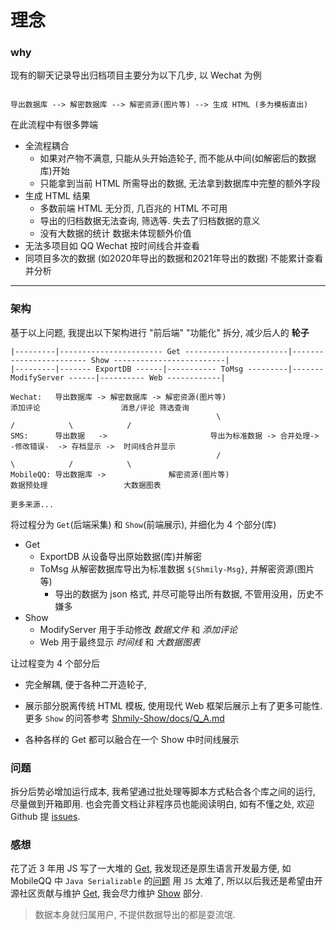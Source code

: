 # 理念

### why

现有的聊天记录导出归档项目主要分为以下几步, 以 Wechat 为例

```

导出数据库 --> 解密数据库 --> 解密资源(图片等) --> 生成 HTML (多为模板直出)

```

在此流程中有很多弊端

-   全流程耦合
    -   如果对产物不满意, 只能从头开始造轮子, 而不能从中间(如解密后的数据库)开始
    -   只能拿到当前 HTML 所需导出的数据, 无法拿到数据库中完整的额外字段
-   生成 HTML 结果
    -   多数前端 HTML 无分页, 几百兆的 HTML 不可用
    -   导出的归档数据无法查询, 筛选等. 失去了归档数据的意义
    -   没有大数据的统计 数据未体现额外价值
-   无法多项目如 QQ Wechat 按时间线合并查看
-   同项目多次的数据 (如2020年导出的数据和2021年导出的数据) 不能累计查看并分析

<hr />

### 架构

基于以上问题, 我提出以下架构进行 "前后端" "功能化" 拆分, 减少后人的 **轮子**

```
|---------|----------------------- Get -----------------------|------------------------ Show -------------------------|
|---------|------- ExportDB ------|----------- ToMsg ---------|------- ModifyServer ------|---------- Web ------------|

Wechat:   导出数据库 -> 解密数据库 -> 解密资源(图片等)                       添加评论                  消息/评论 筛选查询
                                              \                        /            \            /
SMS:      导出数据   ->                       导出为标准数据 -> 合并处理->  -修改错误-  -> 存档显示 ->  时间线合并显示
                                              /                        \            /            \
MobileQQ: 导出数据库 ->              解密资源(图片等)                       数据预处理                 大数据图表

更多来源...
```

将过程分为 `Get`(后端采集) 和 `Show`(前端展示), 并细化为 4 个部分(库)

-   Get
    -   ExportDB 从设备导出原始数据(库)并解密
    -   ToMsg 从解密数据库导出为标准数据 `${Shmily-Msg}`, 并解密资源(图片等)
        -   导出的数据为 json 格式, 并尽可能导出所有数据, 不管用没用，历史不嫌多
-   Show
    -   ModifyServer 用于手动修改 _数据文件_ 和 _添加评论_
    -   Web 用于最终显示 _时间线_ 和 _大数据图表_

让过程变为 4 个部分后

-   完全解耦, 便于各种二开造轮子,

-   展示部分脱离传统 HTML 模板, 使用现代 Web 框架后展示上有了更多可能性. 更多 `Show` 的问答参考 [Shmily-Show/docs/Q_A.md](https://github.com/lqzhgood/Shmily-Show/blob/main/docs/Q_A.md)
-   各种各样的 Get 都可以融合在一个 Show 中时间线展示

### 问题

拆分后势必增加运行成本, 我希望通过批处理等脚本方式粘合各个库之间的运行, 尽量做到开箱即用. 也会完善文档让非程序员也能阅读明白, 如有不懂之处, 欢迎 Github 提 [issues](https://github.com/lqzhgood/Shmily/issues/new).

### 感想

花了近 3 年用 JS 写了一大堆的 [Get](./use/get.md), 我发现还是原生语言开发最方便, 如 MobileQQ 中 `Java Serializable` 的[问题](https://github.com/ZhangJun2017/QQChatHistoryExporter/issues/4) 用 `JS` 太难了, 所以以后我还是希望由开源社区贡献与维护 [Get](./use/get.md), 我会尽力维护 [Show](https://github.com/lqzhgood/Shmily-Show) 部分.

> 数据本身就归属用户, 不提供数据导出的都是耍流氓.
